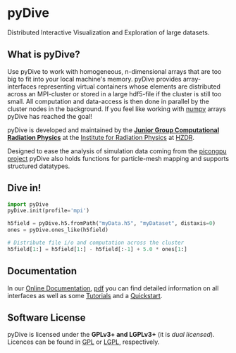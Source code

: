 pyDive
======

Distributed Interactive Visualization and Exploration of large datasets.

## What is pyDive?

Use pyDive to work with homogeneous, n-dimensional arrays that are too big to fit into your local machine's memory.
pyDive provides array-interfaces representing virtual containers whose elements are distributed across an MPI-cluster or stored in
a large hdf5-file if the cluster is still too small. All computation and data-access is then done in parallel by the cluster nodes in the background. 
If you feel like working with [numpy](http://www.numpy.org) arrays pyDive has reached the goal!

pyDive is developed and maintained by the **[Junior Group Computational Radiation Physics](http://www.hzdr.de/db/Cms?pNid=132&pOid=30354)**
at the [Institute for Radiation Physics](http://www.hzdr.de/db/Cms?pNid=132)
at [HZDR](http://www.hzdr.de/).

Designed to ease the analysis of simulation data coming from the [picongpu project](https://github.com/ComputationalRadiationPhysics/picongpu) 
pyDive also holds functions for particle-mesh mapping and supports structured datatypes.

## Dive in!

```python
import pyDive
pyDive.init(profile='mpi')

h5field = pyDive.h5.fromPath("myData.h5", "myDataset", distaxis=0)
ones = pyDive.ones_like(h5field)

# Distribute file i/o and computation across the cluster
h5field[1:] = h5field[1:] - h5field[:-1] + 5.0 * ones[1:]
```

## Documentation

In our [Online Documentation](http://ComputationalRadiationPhysics.github.io/pyDive/), [pdf](http://ComputationalRadiationPhysics.github.io/pyDive/pyDive.pdf) you can find 
detailed information on all interfaces as well as some [Tutorials](http://computationalradiationphysics.github.io/pyDive/tutorial.html)
and a [Quickstart](http://computationalradiationphysics.github.io/pyDive/start.html).

## Software License

pyDive is licensed under the **GPLv3+ and LGPLv3+** (it is *dual licensed*).
Licences can be found in [GPL](COPYING) or [LGPL](COPYING.LESSER), respectively.
